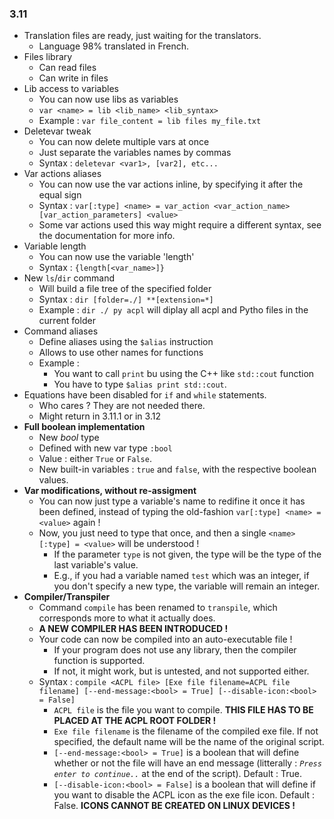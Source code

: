 ### 3.11
- Translation files are ready, just waiting for the translators.
  - Language 98% translated in French.
- Files library
  - Can read files
  - Can write in files
- Lib access to variables
  - You can now use libs as variables
  - `var <name> = lib <lib_name> <lib_syntax>`
  - Example : `var file_content = lib files my_file.txt`
- Deletevar tweak
  - You can now delete multiple vars at once
  - Just separate the variables names by commas
  - Syntax : `deletevar <var1>, [var2], etc...`
- Var actions aliases
  - You can now use the var actions inline, by specifying it after the equal sign
  - Syntax : `var[:type] <name> = var_action <var_action_name> [var_action_parameters] <value>`
  - Some var actions used this way might require a different syntax, see the documentation for more info.
- Variable length
  - You can now use the variable 'length'
  - Syntax : `{length[<var_name>]}`
- New `ls`/`dir` command
  - Will build a file tree of the specified folder
  - Syntax : `dir [folder=./] **[extension=*]`
  - Example : `dir ./ py acpl` will diplay all acpl and Pytho files in the current folder
- Command aliases
  - Define aliases using the `$alias` instruction
  - Allows to use other names for functions
  - Example :
    - You want to call `print` bu using the C++ like `std::cout` function
    - You have to type `$alias print std::cout`.
- Equations have been disabled for `if` and `while` statements.
  - Who cares ? They are not needed there.
  - Might return in 3.11.1 or in 3.12
- **Full boolean implementation**
  - New *bool* type
  - Defined with new var type `:bool`
  - Value : either `True` or `False`.
  - New built-in variables : `true` and `false`, with the respective boolean values.
- **Var modifications, without re-assigment**
  - You can now just type a variable's name to redifine it once it has been defined, instead of typing the old-fashion `var[:type] <name> = <value>` again !
  - Now, you just need to type that once, and then a single `<name>[:type] = <value>` will be understood !
    + If the parameter `type` is not given, the type will be the type of the last variable's value.
    + E.g., if you had a variable named `test` which was an integer, if you don't specify a new type, the variable will remain an integer.
- **Compiler/Transpiler**
  - Command `compile` has been renamed to `transpile`, which corresponds more to what it actually does.
  - **A NEW COMPILER HAS BEEN INTRODUCED !**
  - Your code can now be compiled into an auto-executable file !
    + If your program does not use any library, then the compiler function is supported.
    + If not, it might work, but is untested, and not supported either.
  - Syntax : `compile <ACPL file> [Exe file filename=ACPL file filename] [--end-message:<bool> = True] [--disable-icon:<bool> = False]`
    + `ACPL file` is the file you want to compile. **THIS FILE HAS TO BE PLACED AT THE ACPL ROOT FOLDER !**
    + `Exe file filename` is the filename of the compiled exe file. If not specified, the default name will be the name of the original script.
    + `[--end-message:<bool> = True]` is a boolean that will define whether or not the file will have an end message (litterally : *`Press enter to continue..`* at the end of the script). Default : True.
    + `[--disable-icon:<bool> = False]` is a boolean that will define if you want to disable the ACPL icon as the exe file icon. Default : False. **ICONS CANNOT BE CREATED ON LINUX DEVICES !**
